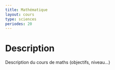 ```yaml
---
title: Mathématique
layout: cours
type: sciences
periodes: 20
---
```


# Description

Description du cours de maths (objectifs, niveau...)